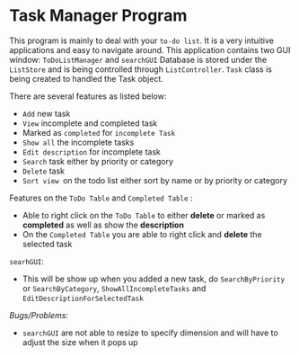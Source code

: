 Task Manager Program
====================

This program is mainly to deal with your `to-do list`. It is a very intuitive applications and easy to navigate around. 
This application contains two GUI window: `ToDoListManager` and `searchGUI`
Database is stored under the `ListStore` and is being controlled through `ListController`.
`Task` class is being created to handled the Task object.

There are several features as listed below: 
- `Add` new task
- `View` incomplete and completed task
- Marked as `completed` for `incomplete Task`
- `Show all` the incomplete tasks
- `Edit description` for incomplete task
- `Search` task either by priority or category
- `Delete` task 
- `Sort view `on the todo list either sort by name or by priority or category

Features on the `ToDo Table` and `Completed Table` :
- Able to right click on the `ToDo Table` to either **delete** or marked as **completed** as well as show the **description**
- On the `Completed Table` you are able to right click and **delete** the selected task 

`searhGUI`:
- This will be show up when you added a new task, do `SearchByPriority` or `SearchByCategory`, `ShowAllIncompleteTasks` and `EditDescriptionForSelectedTask`

*Bugs/Problems:*
- `searchGUI` are not able to resize to specify dimension and will have to adjust the size when it pops up


